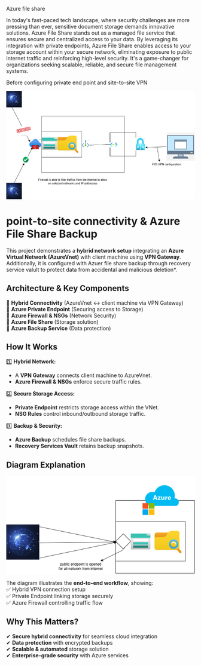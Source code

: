 Azure file share

In today's fast-paced tech landscape, where security challenges are more pressing than ever, sensitive document storage demands innovative solutions. Azure File Share stands out as a managed file service that ensures secure and centralized access to your data. By leveraging its integration with private endpoints, Azure File Share enables access to your storage account within your secure network, eliminating exposure to public internet traffic and reinforcing high-level security. It's a game-changer for organizations seeking scalable, reliable, and secure file management systems.

Before configuring private end point and site-to-site VPN

![alt text](secureAccess-1.png)


# **point-to-site connectivity & Azure File Share Backup**  
 
This project demonstrates a **hybrid network setup** integrating an **Azure Virtual Network (AzureVnet)** with client machine using **VPN Gateway**. Additionally, it is configured with Azuer file share backup through recovery service valult to protect data from accidental and malicious deletion*.  

## **Architecture & Key Components**  
🔹 **Hybrid Connectivity** (AzureVnet ↔ client machine via VPN Gateway)  
🔹 **Azure Private Endpoint** (Securing access to Storage)  
🔹 **Azure Firewall & NSGs** (Network Security)  
🔹 **Azure File Share** (Storage solution)  
🔹 **Azure Backup Service** (Data protection)  

## **How It Works**  
1️⃣ **Hybrid Network:**  
   - A **VPN Gateway** connects client machine to AzureVnet.  
   - **Azure Firewall & NSGs** enforce secure traffic rules.  

2️⃣ **Secure Storage Access:**  
   - **Private Endpoint** restricts storage access within the VNet.  
   - **NSG Rules** control inbound/outbound storage traffic.  

3️⃣ **Backup & Security:**  
   - **Azure Backup** schedules file share backups.   
   - **Recovery Services Vault** retains backup snapshots.  

## **Diagram Explanation**  

![alt text](publicAccess-1.png)
 
The diagram illustrates the **end-to-end workflow**, showing:  
✅ Hybrid VPN connection setup  
✅ Private Endpoint linking storage securely  
✅ Azure Firewall controlling traffic flow  

## **Why This Matters?**  
✔ **Secure hybrid connectivity** for seamless cloud integration  
✔ **Data protection** with encrypted backups  
✔ **Scalable & automated** storage solution  
✔ **Enterprise-grade security** with Azure services  
